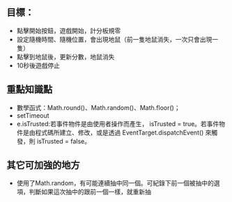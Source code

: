 
## 目標：
- 點擊開始按鈕，遊戲開始，計分板規零
- 設定隨機時間、隨機位置，會出現地鼠（前一隻地鼠消失，一次只會出現一隻）
- 點擊到地鼠後，更新分數，地鼠消失
- 10秒後遊戲停止

## 重點知識點
- 數學函式：Math.round()、Math.random()、Math.floor()；
- setTimeout
- e.isTrusted:若事件物件是由使用者操作而產生， isTrusted = true。若事件物件是由程式碼所建立、修改，或是透過 EventTarget.dispatchEvent() 來觸發，則 isTrusted = false。

## 其它可加強的地方
- 使用了Math.random，有可能連續抽中同一個。可紀錄下前一個被抽中的選項，判斷如果這次抽中的跟前一個一樣，就重新抽
<br />  
